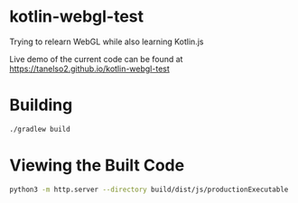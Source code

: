 # kotlin-webgl-test
Trying to relearn WebGL while also learning Kotlin.js

Live demo of the current code can be found at https://tanelso2.github.io/kotlin-webgl-test

# Building

```bash
./gradlew build
```

# Viewing the Built Code

```bash
python3 -m http.server --directory build/dist/js/productionExecutable
```
